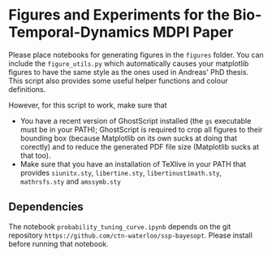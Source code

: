 # Figures and Experiments for the Bio-Temporal-Dynamics MDPI Paper

Please place notebooks for generating figures in the `figures` folder.
You can include the `figure_utils.py` which automatically causes your matplotlib figures to have the same style as the ones used in Andreas' PhD thesis.
This script also provides some useful helper functions and colour definitions.

However, for this script to work, make sure that
* You have a recent version of GhostScript installed (the `gs` executable must be in your PATH); GhostScript is required to crop all figures to their bounding box (because Matplotlib on its own sucks at doing that corectly) and to reduce the generated PDF file size (Matplotlib sucks at that too).
* Make sure that you have an installation of TeXlive in your PATH that provides `siunitx.sty`, `libertine.sty`, `libertinust1math.sty`, `mathrsfs.sty` and `amssymb.sty`


## Dependencies

The notebook `probability_tuning_curve.ipynb` depends on the git repository `https://github.com/ctn-waterloo/ssp-bayesopt`. Please install before running that notebook.
